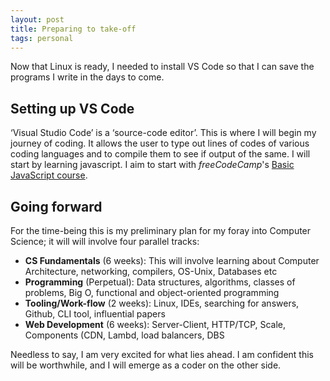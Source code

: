 ```yaml
---
layout: post
title: Preparing to take-off
tags: personal
---
```


Now that Linux is ready, I needed to install VS Code so that I can save the programs I write in the days to come.

## Setting up VS Code

‘Visual Studio Code’ is a ‘source-code editor’. This is where I will begin my journey of coding. It allows the user to type out lines of codes of various coding languages and to compile them to see if output of the same. I will start by learning javascript. I aim to start with *freeCodeCamp*'s [Basic JavaScript course](https://www.freecodecamp.org/learn/javascript-algorithms-and-data-structures#basic-javascript). 

## Going forward

For the time-being this is my preliminary plan for my foray into Computer Science; it will will involve four parallel tracks:
- **CS Fundamentals** (6 weeks): This will involve learning about Computer Architecture, networking, compilers, OS-Unix, Databases etc
- **Programming** (Perpetual): Data structures, algorithms, classes of problems, Big O, functional and object-oriented programming
- **Tooling/Work-flow** (2 weeks): Linux, IDEs, searching for answers, Github, CLI tool, influential papers
- **Web Development** (6 weeks): Server-Client, HTTP/TCP, Scale, Components (CDN, Lambd, load balancers, DBS

Needless to say, I am very excited for what lies ahead. I am confident this will be worthwhile, and I will emerge as a coder on the other side. 

